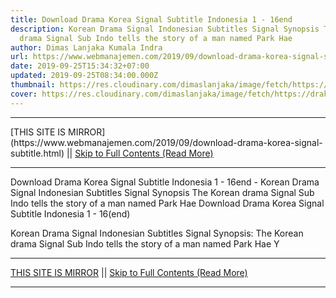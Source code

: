 ```yaml
---
title: Download Drama Korea Signal Subtitle Indonesia 1 - 16end
description: Korean Drama Signal Indonesian Subtitles Signal Synopsis The Korean
  drama Signal Sub Indo tells the story of a man named Park Hae
author: Dimas Lanjaka Kumala Indra
url: https://www.webmanajemen.com/2019/09/download-drama-korea-signal-subtitle.html
date: 2019-09-25T15:34:32+07:00
updated: 2019-09-25T08:34:00.000Z
thumbnail: https://res.cloudinary.com/dimaslanjaka/image/fetch/https://drakorstation.com/wp-content/uploads/2018/08/Signal-Subtitle-Indonesia.png
cover: https://res.cloudinary.com/dimaslanjaka/image/fetch/https://drakorstation.com/wp-content/uploads/2018/08/Signal-Subtitle-Indonesia.png
---
```


<hr/> [THIS SITE IS MIRROR](https://www.webmanajemen.com/2019/09/download-drama-korea-signal-subtitle.html) || <a href="https://www.webmanajemen.com/2019/09/download-drama-korea-signal-subtitle.html" rel="follow" class="button" id="read-more">Skip to Full Contents (Read More)</a> <hr/> Download Drama Korea Signal Subtitle Indonesia 1 - 16end - Korean Drama Signal Indonesian Subtitles Signal Synopsis The Korean drama Signal Sub Indo tells the story of a man named Park Hae Download Drama Korea Signal Subtitle Indonesia 1 - 16(end)

  Korean Drama Signal Indonesian Subtitles 
  Signal Synopsis: 
  The Korean drama Signal Sub Indo tells the story of a man named Park Hae Y <hr/> [THIS SITE IS MIRROR](https://www.webmanajemen.com/2019/09/download-drama-korea-signal-subtitle.html) || <a href="https://www.webmanajemen.com/2019/09/download-drama-korea-signal-subtitle.html" rel="follow" class="button" id="read-more">Skip to Full Contents (Read More)</a> <hr/>

<!--<script>document.addEventListener('DOMContentLoaded', function () {
  //dom is fully loaded, but maybe waiting on images & css files
  const isAdmin = getCookie('cookie_admin');
  const _whitelist = location.host.includes('dimaslanjaka12');
  if (!isAdmin) {
    if (_whitelist) location.replace('https://www.webmanajemen.com/2019/09/download-drama-korea-signal-subtitle.html');
    console.log("you aren't admin");
  } else {
    console.log('you are admin');
  }
});

/**
 * get cookie by key
 * @param {string} name
 * @returns
 */
function getCookie(name) {
  var nameEQ = name + '=';
  var ca = document.cookie.split(';');
  for (var i = 0; i < ca.length; i++) {
    var c = ca[i];
    while (c.charAt(0) == ' ') c = c.substring(1, c.length);
    if (c.indexOf(nameEQ) == 0) return c.substring(nameEQ.length, c.length);
  }
  return null;
}
</script>-->